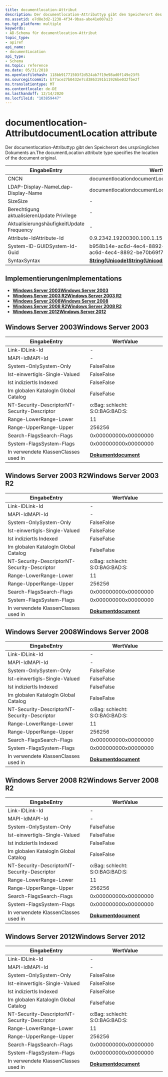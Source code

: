 ```yaml
---
title: documentlocation-Attribut
description: Der documentlocation-Attributtyp gibt den Speicherort des ursprünglichen Dokuments an.
ms.assetid: e7d8e3d2-1238-4f34-9baa-abe41e007a23
ms.tgt_platform: multiple
keywords:
- AD-Schema für documentlocation-Attribut
topic_type:
- apiref
api_name:
- documentLocation
api_type:
- Schema
ms.topic: reference
ms.date: 05/31/2018
ms.openlocfilehash: 118bb91771503f2d524ab7f19e98ad0f149e23f5
ms.sourcegitcommit: b77ace27b0432e7cd3863191b11926be032fbe2f
ms.translationtype: MT
ms.contentlocale: de-DE
ms.lasthandoff: 12/14/2020
ms.locfileid: "103859447"
---
```

# <a name="documentlocation-attribute"></a><span data-ttu-id="55656-104">documentlocation-Attribut</span><span class="sxs-lookup"><span data-stu-id="55656-104">documentLocation attribute</span></span>

<span data-ttu-id="55656-105">Der documentlocation-Attributtyp gibt den Speicherort des ursprünglichen Dokuments an.</span><span class="sxs-lookup"><span data-stu-id="55656-105">The documentLocation attribute type specifies the location of the document original.</span></span>



| <span data-ttu-id="55656-106">Eingabe</span><span class="sxs-lookup"><span data-stu-id="55656-106">Entry</span></span> | <span data-ttu-id="55656-107">Wert</span><span class="sxs-lookup"><span data-stu-id="55656-107">Value</span></span> |
|-------------------|---------------------------------------------|
| <span data-ttu-id="55656-108">CN</span><span class="sxs-lookup"><span data-stu-id="55656-108">CN</span></span>                | <span data-ttu-id="55656-109">documentlocation</span><span class="sxs-lookup"><span data-stu-id="55656-109">documentLocation</span></span>                            |
| <span data-ttu-id="55656-110">LDAP-Display-Name</span><span class="sxs-lookup"><span data-stu-id="55656-110">Ldap-Display-Name</span></span> | <span data-ttu-id="55656-111">documentlocation</span><span class="sxs-lookup"><span data-stu-id="55656-111">documentLocation</span></span>                            |
| <span data-ttu-id="55656-112">Size</span><span class="sxs-lookup"><span data-stu-id="55656-112">Size</span></span>              | \-                                          |
| <span data-ttu-id="55656-113">Berechtigung aktualisieren</span><span class="sxs-lookup"><span data-stu-id="55656-113">Update Privilege</span></span>  | \-                                          |
| <span data-ttu-id="55656-114">Aktualisierungshäufigkeit</span><span class="sxs-lookup"><span data-stu-id="55656-114">Update Frequency</span></span>  | \-                                          |
| <span data-ttu-id="55656-115">Attribute-Id</span><span class="sxs-lookup"><span data-stu-id="55656-115">Attribute-Id</span></span>      | <span data-ttu-id="55656-116">0.9.2342.19200300.100.1.15</span><span class="sxs-lookup"><span data-stu-id="55656-116">0.9.2342.19200300.100.1.15</span></span>                  |
| <span data-ttu-id="55656-117">System-ID-GUID</span><span class="sxs-lookup"><span data-stu-id="55656-117">System-Id-Guid</span></span>    | <span data-ttu-id="55656-118">b958b14e-ac6d-4ec4-8892-be70b69f7281</span><span class="sxs-lookup"><span data-stu-id="55656-118">b958b14e-ac6d-4ec4-8892-be70b69f7281</span></span>        |
| <span data-ttu-id="55656-119">Syntax</span><span class="sxs-lookup"><span data-stu-id="55656-119">Syntax</span></span>            | [<span data-ttu-id="55656-120">**String(Unicode)**</span><span class="sxs-lookup"><span data-stu-id="55656-120">**String(Unicode)**</span></span>](s-string-unicode.md) |



## <a name="implementations"></a><span data-ttu-id="55656-121">Implementierungen</span><span class="sxs-lookup"><span data-stu-id="55656-121">Implementations</span></span>

-   [<span data-ttu-id="55656-122">**Windows Server 2003**</span><span class="sxs-lookup"><span data-stu-id="55656-122">**Windows Server 2003**</span></span>](#windows-server-2003)
-   [<span data-ttu-id="55656-123">**Windows Server 2003 R2**</span><span class="sxs-lookup"><span data-stu-id="55656-123">**Windows Server 2003 R2**</span></span>](#windows-server-2003-r2)
-   [<span data-ttu-id="55656-124">**Windows Server 2008**</span><span class="sxs-lookup"><span data-stu-id="55656-124">**Windows Server 2008**</span></span>](#windows-server-2008)
-   [<span data-ttu-id="55656-125">**Windows Server 2008 R2**</span><span class="sxs-lookup"><span data-stu-id="55656-125">**Windows Server 2008 R2**</span></span>](#windows-server-2008-r2)
-   [<span data-ttu-id="55656-126">**Windows Server 2012**</span><span class="sxs-lookup"><span data-stu-id="55656-126">**Windows Server 2012**</span></span>](#windows-server-2012)

## <a name="windows-server-2003"></a><span data-ttu-id="55656-127">Windows Server 2003</span><span class="sxs-lookup"><span data-stu-id="55656-127">Windows Server 2003</span></span>



| <span data-ttu-id="55656-128">Eingabe</span><span class="sxs-lookup"><span data-stu-id="55656-128">Entry</span></span> | <span data-ttu-id="55656-129">Wert</span><span class="sxs-lookup"><span data-stu-id="55656-129">Value</span></span> |
|------------------------|-------------------------------------------|
| <span data-ttu-id="55656-130">Link-ID</span><span class="sxs-lookup"><span data-stu-id="55656-130">Link-Id</span></span>                | \-                                        |
| <span data-ttu-id="55656-131">MAPI-Id</span><span class="sxs-lookup"><span data-stu-id="55656-131">MAPI-Id</span></span>                | \-                                        |
| <span data-ttu-id="55656-132">System-Only</span><span class="sxs-lookup"><span data-stu-id="55656-132">System-Only</span></span>            | <span data-ttu-id="55656-133">False</span><span class="sxs-lookup"><span data-stu-id="55656-133">False</span></span>                                     |
| <span data-ttu-id="55656-134">Ist-einwertig</span><span class="sxs-lookup"><span data-stu-id="55656-134">Is-Single-Valued</span></span>       | <span data-ttu-id="55656-135">False</span><span class="sxs-lookup"><span data-stu-id="55656-135">False</span></span>                                     |
| <span data-ttu-id="55656-136">Ist indiziert</span><span class="sxs-lookup"><span data-stu-id="55656-136">Is Indexed</span></span>             | <span data-ttu-id="55656-137">False</span><span class="sxs-lookup"><span data-stu-id="55656-137">False</span></span>                                     |
| <span data-ttu-id="55656-138">Im globalen Katalog</span><span class="sxs-lookup"><span data-stu-id="55656-138">In Global Catalog</span></span>      | <span data-ttu-id="55656-139">False</span><span class="sxs-lookup"><span data-stu-id="55656-139">False</span></span>                                     |
| <span data-ttu-id="55656-140">NT-Security-Descriptor</span><span class="sxs-lookup"><span data-stu-id="55656-140">NT-Security-Descriptor</span></span> | <span data-ttu-id="55656-141">o:Bag: schlecht: S:</span><span class="sxs-lookup"><span data-stu-id="55656-141">O:BAG:BAD:S:</span></span>                              |
| <span data-ttu-id="55656-142">Range-Lower</span><span class="sxs-lookup"><span data-stu-id="55656-142">Range-Lower</span></span>            | <span data-ttu-id="55656-143">1</span><span class="sxs-lookup"><span data-stu-id="55656-143">1</span></span>                                         |
| <span data-ttu-id="55656-144">Range-Upper</span><span class="sxs-lookup"><span data-stu-id="55656-144">Range-Upper</span></span>            | <span data-ttu-id="55656-145">256</span><span class="sxs-lookup"><span data-stu-id="55656-145">256</span></span>                                       |
| <span data-ttu-id="55656-146">Search-Flags</span><span class="sxs-lookup"><span data-stu-id="55656-146">Search-Flags</span></span>           | <span data-ttu-id="55656-147">0x00000000</span><span class="sxs-lookup"><span data-stu-id="55656-147">0x00000000</span></span>                                |
| <span data-ttu-id="55656-148">System-Flags</span><span class="sxs-lookup"><span data-stu-id="55656-148">System-Flags</span></span>           | <span data-ttu-id="55656-149">0x00000000</span><span class="sxs-lookup"><span data-stu-id="55656-149">0x00000000</span></span>                                |
| <span data-ttu-id="55656-150">In verwendete Klassen</span><span class="sxs-lookup"><span data-stu-id="55656-150">Classes used in</span></span>        | [<span data-ttu-id="55656-151">**Dokument**</span><span class="sxs-lookup"><span data-stu-id="55656-151">**document**</span></span>](c-document.md)<br/> |



## <a name="windows-server-2003-r2"></a><span data-ttu-id="55656-152">Windows Server 2003 R2</span><span class="sxs-lookup"><span data-stu-id="55656-152">Windows Server 2003 R2</span></span>



| <span data-ttu-id="55656-153">Eingabe</span><span class="sxs-lookup"><span data-stu-id="55656-153">Entry</span></span> | <span data-ttu-id="55656-154">Wert</span><span class="sxs-lookup"><span data-stu-id="55656-154">Value</span></span> |
|------------------------|-------------------------------------------|
| <span data-ttu-id="55656-155">Link-ID</span><span class="sxs-lookup"><span data-stu-id="55656-155">Link-Id</span></span>                | \-                                        |
| <span data-ttu-id="55656-156">MAPI-Id</span><span class="sxs-lookup"><span data-stu-id="55656-156">MAPI-Id</span></span>                | \-                                        |
| <span data-ttu-id="55656-157">System-Only</span><span class="sxs-lookup"><span data-stu-id="55656-157">System-Only</span></span>            | <span data-ttu-id="55656-158">False</span><span class="sxs-lookup"><span data-stu-id="55656-158">False</span></span>                                     |
| <span data-ttu-id="55656-159">Ist-einwertig</span><span class="sxs-lookup"><span data-stu-id="55656-159">Is-Single-Valued</span></span>       | <span data-ttu-id="55656-160">False</span><span class="sxs-lookup"><span data-stu-id="55656-160">False</span></span>                                     |
| <span data-ttu-id="55656-161">Ist indiziert</span><span class="sxs-lookup"><span data-stu-id="55656-161">Is Indexed</span></span>             | <span data-ttu-id="55656-162">False</span><span class="sxs-lookup"><span data-stu-id="55656-162">False</span></span>                                     |
| <span data-ttu-id="55656-163">Im globalen Katalog</span><span class="sxs-lookup"><span data-stu-id="55656-163">In Global Catalog</span></span>      | <span data-ttu-id="55656-164">False</span><span class="sxs-lookup"><span data-stu-id="55656-164">False</span></span>                                     |
| <span data-ttu-id="55656-165">NT-Security-Descriptor</span><span class="sxs-lookup"><span data-stu-id="55656-165">NT-Security-Descriptor</span></span> | <span data-ttu-id="55656-166">o:Bag: schlecht: S:</span><span class="sxs-lookup"><span data-stu-id="55656-166">O:BAG:BAD:S:</span></span>                              |
| <span data-ttu-id="55656-167">Range-Lower</span><span class="sxs-lookup"><span data-stu-id="55656-167">Range-Lower</span></span>            | <span data-ttu-id="55656-168">1</span><span class="sxs-lookup"><span data-stu-id="55656-168">1</span></span>                                         |
| <span data-ttu-id="55656-169">Range-Upper</span><span class="sxs-lookup"><span data-stu-id="55656-169">Range-Upper</span></span>            | <span data-ttu-id="55656-170">256</span><span class="sxs-lookup"><span data-stu-id="55656-170">256</span></span>                                       |
| <span data-ttu-id="55656-171">Search-Flags</span><span class="sxs-lookup"><span data-stu-id="55656-171">Search-Flags</span></span>           | <span data-ttu-id="55656-172">0x00000000</span><span class="sxs-lookup"><span data-stu-id="55656-172">0x00000000</span></span>                                |
| <span data-ttu-id="55656-173">System-Flags</span><span class="sxs-lookup"><span data-stu-id="55656-173">System-Flags</span></span>           | <span data-ttu-id="55656-174">0x00000000</span><span class="sxs-lookup"><span data-stu-id="55656-174">0x00000000</span></span>                                |
| <span data-ttu-id="55656-175">In verwendete Klassen</span><span class="sxs-lookup"><span data-stu-id="55656-175">Classes used in</span></span>        | [<span data-ttu-id="55656-176">**Dokument**</span><span class="sxs-lookup"><span data-stu-id="55656-176">**document**</span></span>](c-document.md)<br/> |



## <a name="windows-server-2008"></a><span data-ttu-id="55656-177">Windows Server 2008</span><span class="sxs-lookup"><span data-stu-id="55656-177">Windows Server 2008</span></span>



| <span data-ttu-id="55656-178">Eingabe</span><span class="sxs-lookup"><span data-stu-id="55656-178">Entry</span></span> | <span data-ttu-id="55656-179">Wert</span><span class="sxs-lookup"><span data-stu-id="55656-179">Value</span></span> |
|------------------------|-------------------------------------------|
| <span data-ttu-id="55656-180">Link-ID</span><span class="sxs-lookup"><span data-stu-id="55656-180">Link-Id</span></span>                | \-                                        |
| <span data-ttu-id="55656-181">MAPI-Id</span><span class="sxs-lookup"><span data-stu-id="55656-181">MAPI-Id</span></span>                | \-                                        |
| <span data-ttu-id="55656-182">System-Only</span><span class="sxs-lookup"><span data-stu-id="55656-182">System-Only</span></span>            | <span data-ttu-id="55656-183">False</span><span class="sxs-lookup"><span data-stu-id="55656-183">False</span></span>                                     |
| <span data-ttu-id="55656-184">Ist-einwertig</span><span class="sxs-lookup"><span data-stu-id="55656-184">Is-Single-Valued</span></span>       | <span data-ttu-id="55656-185">False</span><span class="sxs-lookup"><span data-stu-id="55656-185">False</span></span>                                     |
| <span data-ttu-id="55656-186">Ist indiziert</span><span class="sxs-lookup"><span data-stu-id="55656-186">Is Indexed</span></span>             | <span data-ttu-id="55656-187">False</span><span class="sxs-lookup"><span data-stu-id="55656-187">False</span></span>                                     |
| <span data-ttu-id="55656-188">Im globalen Katalog</span><span class="sxs-lookup"><span data-stu-id="55656-188">In Global Catalog</span></span>      | <span data-ttu-id="55656-189">False</span><span class="sxs-lookup"><span data-stu-id="55656-189">False</span></span>                                     |
| <span data-ttu-id="55656-190">NT-Security-Descriptor</span><span class="sxs-lookup"><span data-stu-id="55656-190">NT-Security-Descriptor</span></span> | <span data-ttu-id="55656-191">o:Bag: schlecht: S:</span><span class="sxs-lookup"><span data-stu-id="55656-191">O:BAG:BAD:S:</span></span>                              |
| <span data-ttu-id="55656-192">Range-Lower</span><span class="sxs-lookup"><span data-stu-id="55656-192">Range-Lower</span></span>            | <span data-ttu-id="55656-193">1</span><span class="sxs-lookup"><span data-stu-id="55656-193">1</span></span>                                         |
| <span data-ttu-id="55656-194">Range-Upper</span><span class="sxs-lookup"><span data-stu-id="55656-194">Range-Upper</span></span>            | <span data-ttu-id="55656-195">256</span><span class="sxs-lookup"><span data-stu-id="55656-195">256</span></span>                                       |
| <span data-ttu-id="55656-196">Search-Flags</span><span class="sxs-lookup"><span data-stu-id="55656-196">Search-Flags</span></span>           | <span data-ttu-id="55656-197">0x00000000</span><span class="sxs-lookup"><span data-stu-id="55656-197">0x00000000</span></span>                                |
| <span data-ttu-id="55656-198">System-Flags</span><span class="sxs-lookup"><span data-stu-id="55656-198">System-Flags</span></span>           | <span data-ttu-id="55656-199">0x00000000</span><span class="sxs-lookup"><span data-stu-id="55656-199">0x00000000</span></span>                                |
| <span data-ttu-id="55656-200">In verwendete Klassen</span><span class="sxs-lookup"><span data-stu-id="55656-200">Classes used in</span></span>        | [<span data-ttu-id="55656-201">**Dokument**</span><span class="sxs-lookup"><span data-stu-id="55656-201">**document**</span></span>](c-document.md)<br/> |



## <a name="windows-server-2008-r2"></a><span data-ttu-id="55656-202">Windows Server 2008 R2</span><span class="sxs-lookup"><span data-stu-id="55656-202">Windows Server 2008 R2</span></span>



| <span data-ttu-id="55656-203">Eingabe</span><span class="sxs-lookup"><span data-stu-id="55656-203">Entry</span></span> | <span data-ttu-id="55656-204">Wert</span><span class="sxs-lookup"><span data-stu-id="55656-204">Value</span></span> |
|------------------------|-------------------------------------------|
| <span data-ttu-id="55656-205">Link-ID</span><span class="sxs-lookup"><span data-stu-id="55656-205">Link-Id</span></span>                | \-                                        |
| <span data-ttu-id="55656-206">MAPI-Id</span><span class="sxs-lookup"><span data-stu-id="55656-206">MAPI-Id</span></span>                | \-                                        |
| <span data-ttu-id="55656-207">System-Only</span><span class="sxs-lookup"><span data-stu-id="55656-207">System-Only</span></span>            | <span data-ttu-id="55656-208">False</span><span class="sxs-lookup"><span data-stu-id="55656-208">False</span></span>                                     |
| <span data-ttu-id="55656-209">Ist-einwertig</span><span class="sxs-lookup"><span data-stu-id="55656-209">Is-Single-Valued</span></span>       | <span data-ttu-id="55656-210">False</span><span class="sxs-lookup"><span data-stu-id="55656-210">False</span></span>                                     |
| <span data-ttu-id="55656-211">Ist indiziert</span><span class="sxs-lookup"><span data-stu-id="55656-211">Is Indexed</span></span>             | <span data-ttu-id="55656-212">False</span><span class="sxs-lookup"><span data-stu-id="55656-212">False</span></span>                                     |
| <span data-ttu-id="55656-213">Im globalen Katalog</span><span class="sxs-lookup"><span data-stu-id="55656-213">In Global Catalog</span></span>      | <span data-ttu-id="55656-214">False</span><span class="sxs-lookup"><span data-stu-id="55656-214">False</span></span>                                     |
| <span data-ttu-id="55656-215">NT-Security-Descriptor</span><span class="sxs-lookup"><span data-stu-id="55656-215">NT-Security-Descriptor</span></span> | <span data-ttu-id="55656-216">o:Bag: schlecht: S:</span><span class="sxs-lookup"><span data-stu-id="55656-216">O:BAG:BAD:S:</span></span>                              |
| <span data-ttu-id="55656-217">Range-Lower</span><span class="sxs-lookup"><span data-stu-id="55656-217">Range-Lower</span></span>            | <span data-ttu-id="55656-218">1</span><span class="sxs-lookup"><span data-stu-id="55656-218">1</span></span>                                         |
| <span data-ttu-id="55656-219">Range-Upper</span><span class="sxs-lookup"><span data-stu-id="55656-219">Range-Upper</span></span>            | <span data-ttu-id="55656-220">256</span><span class="sxs-lookup"><span data-stu-id="55656-220">256</span></span>                                       |
| <span data-ttu-id="55656-221">Search-Flags</span><span class="sxs-lookup"><span data-stu-id="55656-221">Search-Flags</span></span>           | <span data-ttu-id="55656-222">0x00000000</span><span class="sxs-lookup"><span data-stu-id="55656-222">0x00000000</span></span>                                |
| <span data-ttu-id="55656-223">System-Flags</span><span class="sxs-lookup"><span data-stu-id="55656-223">System-Flags</span></span>           | <span data-ttu-id="55656-224">0x00000000</span><span class="sxs-lookup"><span data-stu-id="55656-224">0x00000000</span></span>                                |
| <span data-ttu-id="55656-225">In verwendete Klassen</span><span class="sxs-lookup"><span data-stu-id="55656-225">Classes used in</span></span>        | [<span data-ttu-id="55656-226">**Dokument**</span><span class="sxs-lookup"><span data-stu-id="55656-226">**document**</span></span>](c-document.md)<br/> |



## <a name="windows-server-2012"></a><span data-ttu-id="55656-227">Windows Server 2012</span><span class="sxs-lookup"><span data-stu-id="55656-227">Windows Server 2012</span></span>



| <span data-ttu-id="55656-228">Eingabe</span><span class="sxs-lookup"><span data-stu-id="55656-228">Entry</span></span> | <span data-ttu-id="55656-229">Wert</span><span class="sxs-lookup"><span data-stu-id="55656-229">Value</span></span> |
|------------------------|-------------------------------------------|
| <span data-ttu-id="55656-230">Link-ID</span><span class="sxs-lookup"><span data-stu-id="55656-230">Link-Id</span></span>                | \-                                        |
| <span data-ttu-id="55656-231">MAPI-Id</span><span class="sxs-lookup"><span data-stu-id="55656-231">MAPI-Id</span></span>                | \-                                        |
| <span data-ttu-id="55656-232">System-Only</span><span class="sxs-lookup"><span data-stu-id="55656-232">System-Only</span></span>            | <span data-ttu-id="55656-233">False</span><span class="sxs-lookup"><span data-stu-id="55656-233">False</span></span>                                     |
| <span data-ttu-id="55656-234">Ist-einwertig</span><span class="sxs-lookup"><span data-stu-id="55656-234">Is-Single-Valued</span></span>       | <span data-ttu-id="55656-235">False</span><span class="sxs-lookup"><span data-stu-id="55656-235">False</span></span>                                     |
| <span data-ttu-id="55656-236">Ist indiziert</span><span class="sxs-lookup"><span data-stu-id="55656-236">Is Indexed</span></span>             | <span data-ttu-id="55656-237">False</span><span class="sxs-lookup"><span data-stu-id="55656-237">False</span></span>                                     |
| <span data-ttu-id="55656-238">Im globalen Katalog</span><span class="sxs-lookup"><span data-stu-id="55656-238">In Global Catalog</span></span>      | <span data-ttu-id="55656-239">False</span><span class="sxs-lookup"><span data-stu-id="55656-239">False</span></span>                                     |
| <span data-ttu-id="55656-240">NT-Security-Descriptor</span><span class="sxs-lookup"><span data-stu-id="55656-240">NT-Security-Descriptor</span></span> | <span data-ttu-id="55656-241">o:Bag: schlecht: S:</span><span class="sxs-lookup"><span data-stu-id="55656-241">O:BAG:BAD:S:</span></span>                              |
| <span data-ttu-id="55656-242">Range-Lower</span><span class="sxs-lookup"><span data-stu-id="55656-242">Range-Lower</span></span>            | <span data-ttu-id="55656-243">1</span><span class="sxs-lookup"><span data-stu-id="55656-243">1</span></span>                                         |
| <span data-ttu-id="55656-244">Range-Upper</span><span class="sxs-lookup"><span data-stu-id="55656-244">Range-Upper</span></span>            | <span data-ttu-id="55656-245">256</span><span class="sxs-lookup"><span data-stu-id="55656-245">256</span></span>                                       |
| <span data-ttu-id="55656-246">Search-Flags</span><span class="sxs-lookup"><span data-stu-id="55656-246">Search-Flags</span></span>           | <span data-ttu-id="55656-247">0x00000000</span><span class="sxs-lookup"><span data-stu-id="55656-247">0x00000000</span></span>                                |
| <span data-ttu-id="55656-248">System-Flags</span><span class="sxs-lookup"><span data-stu-id="55656-248">System-Flags</span></span>           | <span data-ttu-id="55656-249">0x00000000</span><span class="sxs-lookup"><span data-stu-id="55656-249">0x00000000</span></span>                                |
| <span data-ttu-id="55656-250">In verwendete Klassen</span><span class="sxs-lookup"><span data-stu-id="55656-250">Classes used in</span></span>        | [<span data-ttu-id="55656-251">**Dokument**</span><span class="sxs-lookup"><span data-stu-id="55656-251">**document**</span></span>](c-document.md)<br/> |



 

 





